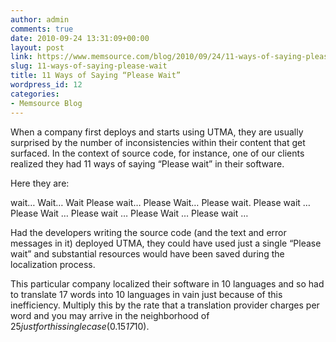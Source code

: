 ```yaml
---
author: admin
comments: true
date: 2010-09-24 13:31:09+00:00
layout: post
link: https://www.memsource.com/blog/2010/09/24/11-ways-of-saying-please-wait/
slug: 11-ways-of-saying-please-wait
title: 11 Ways of Saying “Please Wait”
wordpress_id: 12
categories:
- Memsource Blog
---
```


When a company first deploys and starts using UTMA, they are usually surprised by the number of inconsistencies within their content that get surfaced. In the context of source code, for instance, one of our clients realized they had 11 ways of saying “Please wait” in their software.<!-- more -->

Here they are:

wait…
Wait…
Wait
Please wait…
Please Wait…
Please wait.
Please wait …
Please Wait …
Please wait …
Please Wait
… Please wait …

Had the developers writing the source code (and the text and error messages in it) deployed UTMA, they could have used just a single “Please wait” and substantial resources would have been saved during the localization process.

This particular company localized their software in 10 languages and so had to translate 17 words into 10 languages in vain just because of this inefficiency. Multiply this by the rate that a translation provider charges per word and you may arrive in the neighborhood of $25  just for this single case ($0.15*17*10).


